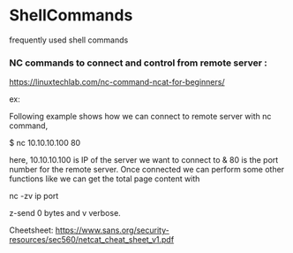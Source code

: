 # ShellCommands
frequently used shell commands

### NC commands to connect and control from remote server :

https://linuxtechlab.com/nc-command-ncat-for-beginners/

ex:

Following example shows how we can connect to remote server with nc command,

$ nc 10.10.10.100 80

here, 10.10.10.100 is IP of the server we want to connect to & 80 is the port number for the remote server. Once connected we can perform some other functions like we can get the total page content with

nc -zv ip port

z-send 0 bytes and v verbose.

Cheetsheet: https://www.sans.org/security-resources/sec560/netcat_cheat_sheet_v1.pdf
